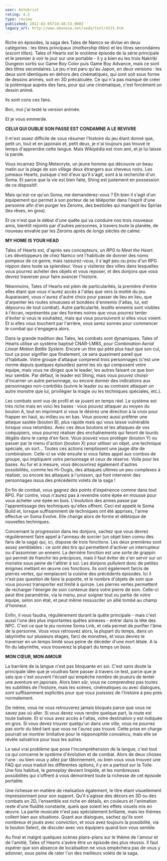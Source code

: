```yaml
---
user: Antekrist
rating: 4.5
type: review
published: 2012-02-05T18:48:53.000Z
legacy_url: http://www.emunova.net/veda/test/4215.htm
---
```

Riche en épisodes, la saga des Tales de Namco se divise en deux catégories : les titres principaux (_mothership titles_) et les titres secondaires (_escort titles_). Tales of Hearts est le onzième épisode de la série principale et le premier à voir le jour sur une portable - il y a bien eu les trois Nakiriki Dungeon sortis sur Game Boy Color puis Game Boy Advance, mais ce sont des titres secondaires. Le jeu n'est paru qu'au Japon, en deux versions : les deux sont identiques en dehors des cinématiques, qui sont soit sous forme de dessins animés, soit en 3D précalculée. Ce qui n'a pas manqué de créer la polémique auprès des fans, pour qui une cinématique, c'est forcément un dessin animé.  

Ils sont cons ces fans.  

Bon, moi j'ai testé la version animée.  

Et je vous emmerde.  

  

**CELUI QUI OUBLIE SON PASSE EST CONDAMNE A LE REVIVRE**  

Il m'est assez difficile de vous résumer l'histoire du jeu étant donné que, petit un, tout et en japonais et, petit deux, je n'ai toujours pas trouvé le temps d'apprendre cette langue. Mais Wikipédia est mon ami, et je lui laisse la parole.  

Vous incarnez Shing Meteoryte, un jeune homme qui découvre un beau matin sur la plage de son village deux étrangers aux cheveux noirs. Les jumeaux Hearts, puisque c'est d'eux qu'il s'agit, sont à la recherche d'un Soma. Et parce que la vie est bien faite, Shing est justement en possession de ce dispositif.  

Mais qu'est-ce qu'un Soma, me demanderez-vous ? Eh bien il s'agit d'un équipement qui permet à son porteur de se téléporter dans l'esprit d'une personne afin d'en purger les Zeroms, des bestioles qui mangent les Spirias (les rêves, en gros).  

Et ce n'est que le début d'une quête qui va conduire nos trois nouveaux amis, bientôt rejoints par d'autres personnes, à travers toute la planète, de nouveau envahie par les Zeroms après de longs siècles de calme.  

  

**MY HOME IS YOUR HEAD**  

Tales of Hearts est, d'après ses concepteurs, un _RPG to Meet the Heart_. Les développeurs de chez Namco ont l'habitude de donner des noms pompeux de ce genre, mais rassurez-vous, il s'agit peu ou prou d'un RPG nippon dans toute sa splendeur. Vous y visiterez des villes dans lesquelles vous pourrez acheter des objets et vous reposer, et des donjons que vous devrez traverser pour faire avancer l'histoire.  

Néanmoins, Tales of Hearts est plein de particularités, la première d'entre elles étant que vous n'aurez accès à l'atlas que vers la moitié du jeu. Auparavant, vous n'aurez d'autre choix pour passer de lieu en lieu, que d'arpenter les routes sinueuses et bondées d'ennemis (l'atlas, lui, est dépourvu de tout combat). Autre particularité, lesdits ennemis sont visibles à l'écran, représentés par des formes noires que vous pourrez tenter d'éviter si vous le souhaitez, mais qui vous poursuivront si elles vous voient. Et si elles vous touchent par l'arrière, vous serez sonnés pour commencer le combat qui s'engagera alors.  

Dans la grande tradition des Tales, les combats sont dynamiques. Tales of Hearts utilise un système baptisé CNAR-LMBS, pour _Combination Aerial Linear Motion Battle System_. Encore un titre qui pète plus haut que son cul, tout ça pour signifier que finalement, ce sera quasiment pareil que d'habitude. Votre groupe d'attaque comprend trois personnages (c'est une norme depuis quelques épisodes) parmi les six qui composent votre équipe, mais vous ne dirigez que le leader, les autres faisant ce que bon leur semble. Par défaut, le leader est Shing, mais vous pouvez choisir d'incarner un autre personnage, ou encore donner des indications aux personnages non-contrôlés (suivre le leader ou au contraire attaquer un autre monstre que lui, privilégier la magie ou les techniques spéciales, etc.).  

Les combats sont vus de profil et se jouent en temps réel. Le système est très riche mais en voici les bases : vous pouvez attaquer au moyen du bouton A, tout en imprimant si vous le désirez une direction à la croix pour frapper en haut, au milieu ou en bas. Vous pouvez aussi préférer une attaque sautée (bouton B), plus rapide mais qui vous laisse vulnérable lorsque vous retombez. Avec ces deux boutons et les attaques de vos coéquipiers, vous pourrez réaliser des enchaînements qui feront de lourds dégâts dans le camp d'en face. Vous pouvez vous protéger (bouton Y) ou passer par le menu d'action (bouton X) pour utiliser un objet, une technique spéciale, un sort... Toutes ces actions remplissent une jauge dite de combinaison. Celle-ci se vide ensuite si vous faites appel aux combos de groupe, qui impliquent votre personnage et ceux de réserve. Voila pour les bases. Au fur et à mesure, vous découvrirez également d'autres possibilités, comme les Hi-Ougis, des attaques ultimes un peu complexes à réaliser, ou encore les attaques à l'unisson, qui font intervenir des personnages issus des précédents volets de la saga !  

En fin de combat, vous gagnez des points d'expérience comme dans tout RPG. Par contre, vous n'aurez pas à revendre votre épée en mousse pour vous acheter une épée en bois. L'évolution des armes passe par l'apprentissage des techniques qu'elles offrent. Ceci est appelé le Soma Build et, lorsque suffisamment de techniques ont été apprises, l'arme effectue un Soma Evolve. Elle change alors de forme et débloque de nouvelles techniques.  

Concernant la progression dans les donjons, sachez que vous devrez régulièrement faire appel à l'anneau de sorcier (un objet bien connu des fans de la saga) qui, ici, dispose de trois fonctions. Les deux premières sont assez semblables : ce sont des tirs qui permettent d'activer un interrupteur ou d'assommer un ennemi. La dernière fonction est une sorte de grappin qui permet de franchir les précipices, mais il faut éviter de s'en servir sur un monstre sous peine de l'attirer à soi. Les donjons pullulent donc de petites énigmes mettant en œuvre ces fonctions. Ils sont également farcis de pierres vertes, qui remplacent la cuisine des précédents épisodes. Ici il n'est pas question de faire la popotte, et le nombre d'objets de soin que vous pouvez transporter est limité à quinze. Les pierres vertes permettent de recharger l'énergie de soin contenue dans votre pierre de soin. Celle-ci peut être paramétrée, via le menu, pour soigner tout ou partie de votre équipe, selon son état, et peut même ressusciter un allié tombé au champ d'honneur.  

Enfin, il vous faudra, régulièrement durant la quête principale - mais c'est aussi l'une des plus importantes quêtes annexes - entrer dans la tête des NPC. C'est ce que le jeu nomme Soma Link, et cela permet de purifier l'âme de la personne. Vous vous retrouvez alors, la plupart du temps, dans un labyrinthe sur plusieurs étages, farci de monstres, et vous devrez le traverser en un temps limité sous peine de décéder d'une mort létale. A la fin du labyrinthe, vous trouverez la plupart du temps un boss.  

  

**MON CŒUR, MON AMOUR**  

La barrière de la langue n'est pas bloquante en soi. C'est sans doute la principale idée que je voudrais faire passer à travers ce test, parce que je sais que c'est souvent l'écueil qui empêche nombre de joueurs de tenter une aventure en japonais. Alors bien sûr, vous ne comprendrez pas toutes les subtilités de l'histoire, mais les scènes, cinématiques ou avec dialogues, sont suffisamment explicites pour que vous jouissiez de l'histoire à peu près normalement.  

De même, vous ne vous retrouverez jamais bloqués parce que vous ne savez pas où aller. Si vous devez vous rendre quelque part, la route est toute balisée. Et si vous avez accès à l'atlas, votre destination y est indiquée en gros. Si vous devez trouver quelqu'un dans une ville, vous ne pourrez pas sortir du bled tant que vous ne l'aurez pas trouvé. Cette prise en charge pourrait se montrer limitative pour le nipponophile convaincu, mais elle se révèle salvatrice pour tous les autres.  

Le seul vrai problème que pose l'incompréhension de la langue, c'est tout ce qui concerne le système d'évolution et de combat. Alors de deux choses l'une : ou bien vous y allez par tâtonnement, ou bien vous vous trouvez une FAQ qui vous traduit les différentes options, il y en a partout sur la Toile. Une fois habitué, le _gameplay_ devient limpide, et les nombreuses possibilités qui s'offrent à vous démontrent toute la richesse de cet épisode portable.  

Une richesse en matière de réalisation également, le titre étant visuellement impressionnant pour son support. Qu'il s'agisse des décors en 3D ou des combats en 2D, l'ensemble est riche en détails, en couleurs et l'animation reste d'une fluidité constante, quels que soient les effets visuels mis en œuvre. La partie musicale n'est pas spécialement brillante, mais les thèmes collent bien aux situations. Quant aux dialogues, sachez qu'ils sont nombreux et joués avec conviction, et vous avez toujours la possibilité, via le bouton Select, de discuter avec vos équipiers quand bon vous semble.  

Au final et malgré quelques scènes plans-plans sur le thème de l'amour et de l'amitié, Tales of Hearts s'avère être un épisode des plus réussis. Il faut espérer que son absence de localisation ne vous empêchera pas de vous y adonner, sous peine de rater l'un des meilleurs volets de la saga.